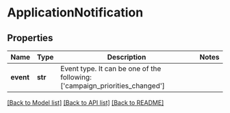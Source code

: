 # ApplicationNotification

## Properties
Name | Type | Description | Notes
------------ | ------------- | ------------- | -------------
**event** | **str** | Event type. It can be one of the following: [&#39;campaign_priorities_changed&#39;]  | 

[[Back to Model list]](../README.md#documentation-for-models) [[Back to API list]](../README.md#documentation-for-api-endpoints) [[Back to README]](../README.md)


